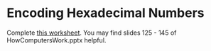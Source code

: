 # Encoding Hexadecimal Numbers
Complete [this worksheet](https://docs.google.com/document/d/10BkpM4DSvlAJbo6DeJLa3G0CoulCPL08LcRdkdmSIRM/edit). You may find slides 125 - 145 of HowComputersWork.pptx helpful.
